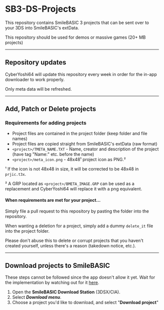 # SB3-DS-Projects

This repository contains SmileBASIC 3 projects that can be sent over to your 3DS into SmileBASIC's extData.

This repository should be used for demos or massive games (20+ MB projects)

---

## Repository updates

CyberYoshi64 will update this repository every week in order for the in-app downloader to work properly.

Only meta data will be refreshed.

---

## Add, Patch or Delete projects

### Requirements for adding projects

- Project files are contained in the project folder (keep folder and file names)
- Project files are copied straight from SmileBASIC's extData (raw format)
- `<project>/TMETA_NAME.TXT` - Name, creator and description of the project (have tag "Name:" etc. before the name)
- `<project>/meta_icon.png` - 48x48¹ project icon as PNG.²

¹ If the icon is not 48x48 in size, it will be corrected to be 48x48 in `prjic.t3x`.

² A GRP located as `<project>/BMETA_IMAGE.GRP` can be used as a replacement and CyberYoshi64 will replace it with a png equivalent.

#### When requirements are met for your project…

Simply file a pull request to this repository by pasting the folder into the repository.

When wanting a deletion for a project, simply add a dummy `delete_it` file into the project folder.

Please don't abuse this to delete or corrupt projects that you haven't created yourself, unless there's a reason (takedown notice, etc.).

---

## Download projects to SmileBASIC

These steps cannot be followed since the app doesn't allow it yet.
Wait for the implementation by watching out for it [here](https://github.com/CyberYoshi64/SB-Download-Station/releases).

1. Open the **SmileBASIC Download Station** (3DSX/CIA).
2. Select ***Download menu***.
3. Choose a project you'd like to download, and select "**Download project**"
